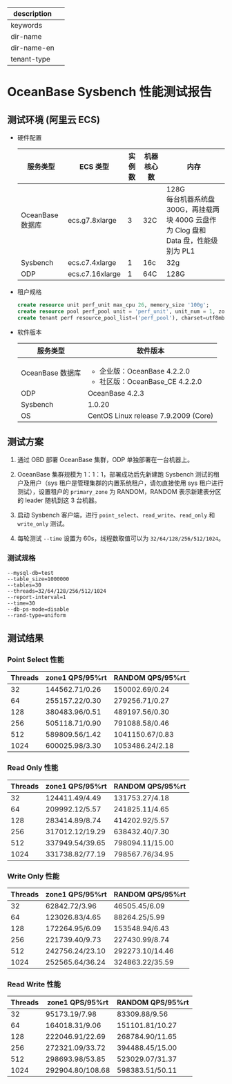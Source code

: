 |description||
|---|---|
|keywords||
|dir-name||
|dir-name-en||
|tenant-type||

# OceanBase Sysbench 性能测试报告

## 测试环境 (阿里云 ECS)

* 硬件配置  

    | 服务类型 | ECS 类型 | 实例数 | 机器核心数 | 内存 |
    | --- | --- | --- | --- | --- |
    | OceanBase 数据库 | ecs.g7.8xlarge | 3 | 32C | 128G <br>每台机器系统盘 300G，再挂载两块 400G 云盘作为 Clog 盘和 Data 盘，性能级别为 PL1|
    | Sysbench | ecs.c7.4xlarge | 1 | 16c | 32g |
    | ODP | ecs.c7.16xlarge | 1 | 64C | 128G |

* 租户规格

    ```sql
    create resource unit perf_unit max_cpu 26, memory_size '100g';
    create resource pool perf_pool unit = 'perf_unit', unit_num = 1, zone_list=('zone1','zone2','zone3');
    create tenant perf resource_pool_list=('perf_pool'), charset=utf8mb4, replica_num=3, zone_list('zone1', 'zone2', 'zone3'), primary_zone=RANDOM, locality='F@zone1,F@zone2,F@zone3' set variables ob_compatibility_mode='mysql', ob_tcp_invited_nodes='%';
    ```

* 软件版本  

    | 服务类型 | 软件版本 |
    | --- | --- |
    | OceanBase 数据库 | <ul><li>企业版：OceanBase 4.2.2.0</li><li>社区版：OceanBase_CE 4.2.2.0 </li></ul> |
    | ODP | OceanBase 4.2.3 |
    | Sysbench | 1.0.20 |
    | OS | CentOS Linux release 7.9.2009 (Core) |

## 测试方案

1. 通过 OBD 部署 OceanBase 集群，ODP 单独部署在一台机器上。

2. OceanBase 集群规模为 1：1：1，部署成功后先新建跑 Sysbench 测试的租户及用户（sys 租户是管理集群的内置系统租户，请勿直接使用 sys 租户进行测试），设置租户的 `primary_zone` 为 RANDOM，RANDOM 表示新建表分区的 leader 随机到这 3 台机器。

3. 启动 Sysbench 客户端，进行 `point_select`、`read_write`、`read_only` 和 `write_only` 测试。

4. 每轮测试 `--time` 设置为 60s，线程数取值可以为 `32/64/128/256/512/1024`。

### 测试规格

```shell
--mysql-db=test 
--table_size=1000000 
--tables=30 
--threads=32/64/128/256/512/1024 
--report-interval=1
--time=30
--db-ps-mode=disable
--rand-type=uniform
```

## 测试结果

### Point Select 性能

| Threads | zone1  QPS/95%rt | RANDOM QPS/95%rt |
| --- | --- | --- |
| 32 | 144562.71/0.26 | 150002.69/0.24 |
| 64 | 255157.22/0.30 | 279256.71/0.27 |
| 128 | 380483.96/0.51 | 489197.56/0.30 |
| 256 | 505118.71/0.90 | 791088.58/0.46 |
| 512 | 589809.56/1.42 | 1041150.67/0.83 |
| 1024 | 600025.98/3.30 | 1053486.24/2.18 |

### Read Only 性能

| Threads | zone1  QPS/95%rt | RANDOM QPS/95%rt |
| --- | --- | --- |
| 32 | 124411.49/4.49 | 131753.27/4.18 |
| 64 | 209992.12/5.57 | 241825.11/4.65 |
| 128 | 283414.89/8.74 | 414202.92/5.57 |
| 256 | 317012.12/19.29 | 638432.40/7.30 |
| 512 | 337949.54/39.65 | 798094.11/15.00 |
| 1024 | 331738.82/77.19 | 798567.76/34.95 |

### Write Only 性能

| Threads | zone1  QPS/95%rt | RANDOM QPS/95%rt |
| --- | --- | --- |
| 32 | 62842.72/3.96 | 46505.45/6.09 |
| 64 | 123026.83/4.65 | 88264.25/5.99 |
| 128 | 172264.95/6.09 | 153548.94/6.43 |
| 256 | 221739.40/9.73 | 227430.99/8.74 |
| 512 | 242756.24/23.10 | 292273.10/14.46 |
| 1024 | 252565.64/36.24 | 324863.22/35.59 |

### Read Write 性能

| Threads | zone1  QPS/95%rt | RANDOM QPS/95%rt |
| --- | --- | --- |
| 32 | 95173.19/7.98 | 83309.88/9.56 |
| 64 | 164018.31/9.06 | 151101.81/10.27 |
| 128 | 222046.91/22.69 | 268784.90/11.65 |
| 256 | 272321.09/33.72 | 394488.45/15.00 |
| 512 | 298693.98/53.85 | 523029.07/31.37 |
| 1024 | 292904.80/108.68 | 598383.51/50.11 |
